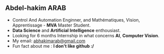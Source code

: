 ## Abdel-hakim ARAB
- Control And Automation Enginner, and Mathématiques, Vision, Apprentissage - **MVA** Master Student.
- **Data Science** and **Artificial Intelligence** enthousiast.
- Looking for 6 months Internship  in what concerns **AI**, **Computer Vision**.
- My email: abhakimarab@gmail.com
- Fun fact about me : **I don't like github :/**


